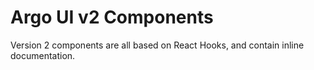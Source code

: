 # Argo UI v2 Components

Version 2 components are all based on React Hooks, and contain inline documentation.
